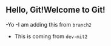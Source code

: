 ## Hello, Git!Welcome to Git!

-Yo
-I am adding this from 
`branch2`
- This is coming from `dev-mit2`
